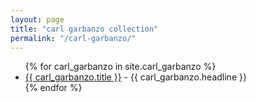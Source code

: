 ```yaml
---
layout: page
title: "carl garbanzo collection"
permalink: "/carl-garbanzo/"
---
```


<ul>
  {% for carl_garbanzo in site.carl_garbanzo %}
    <li>
      <a href="{{ carl_garbanzo.url }}">{{ carl_garbanzo.title }}</a>
      - {{ carl_garbanzo.headline }}
    </li>
  {% endfor %}
</ul>